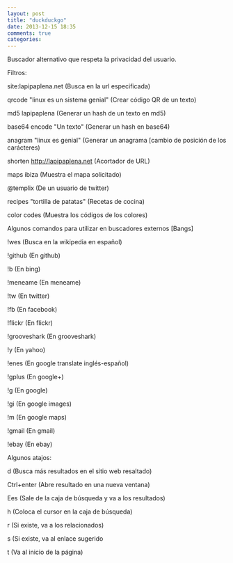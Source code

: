 ```yaml
---
layout: post
title: "duckduckgo"
date: 2013-12-15 18:35
comments: true
categories: 
---
```

Buscador alternativo que respeta la privacidad del usuario.

Filtros:

site:lapipaplena.net (Busca en la url especificada)

qrcode "linux es un sistema genial" (Crear código QR de un texto)

md5 lapipaplena (Generar un hash de un texto en md5)

base64 encode "Un texto" (Generar un hash en base64)

anagram "linux es genial" (Generar un anagrama [cambio de posición de los carácteres)

shorten http://lapipaplena.net (Acortador de URL)

maps ibiza (Muestra el mapa solicitado)

@templix (De un usuario de twitter)

recipes "tortilla de patatas" (Recetas de cocina)

color codes (Muestra los códigos de los colores)

Algunos comandos para utilizar en buscadores externos [Bangs]

!wes (Busca en la wikipedia en español)

!github (En github)

!b (En bing)

!meneame (En meneame)

!tw (En twitter)

!fb (En facebook)

!flickr (En flickr)

!grooveshark (En grooveshark)

!y (En yahoo)

!enes (En google translate inglés-español)

!gplus (En google+)

!g (En google)

!gi (En google images)

!m (En google maps)

!gmail (En gmail)

!ebay (En ebay)

Algunos atajos:

d (Busca más resultados en el sitio web resaltado)

Ctrl+enter (Abre resultado en una nueva ventana)

Ees (Sale de la caja de búsqueda y va a los resultados)

h (Coloca el cursor en la caja de búsqueda)

r (Si existe, va a los relacionados)

s (Si existe, va al enlace sugerido

t (Va al inicio de la página)

